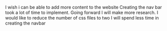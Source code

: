 I wish i can be able to add more content to the website
Creating the nav bar took a lot of time to implement. Going forward I will make more research.
I would like to reduce the number of css files to two
I will spend less time in creating the navbar
